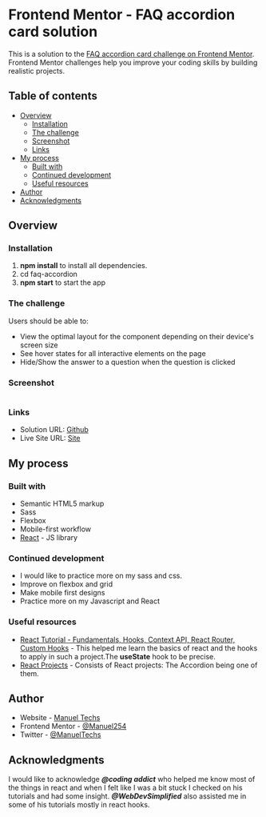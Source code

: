 # Frontend Mentor - FAQ accordion card solution

This is a solution to the [FAQ accordion card challenge on Frontend Mentor](https://www.frontendmentor.io/challenges/faq-accordion-card-XlyjD0Oam). Frontend Mentor challenges help you improve your coding skills by building realistic projects.

## Table of contents

- [Overview](#overview)
  - [Installation](#installation)
  - [The challenge](#the-challenge)
  - [Screenshot](#screenshot)
  - [Links](#links)
- [My process](#my-process)
  - [Built with](#built-with)
  - [Continued development](#continued-development)
  - [Useful resources](#useful-resources)
- [Author](#author)
- [Acknowledgments](#acknowledgments)

## Overview

### Installation

1. **npm install** to install all dependencies.
2. cd faq-accordion
3. **npm start** to start the app

### The challenge

Users should be able to:

- View the optimal layout for the component depending on their device's screen size
- See hover states for all interactive elements on the page
- Hide/Show the answer to a question when the question is clicked

### Screenshot

![]()

### Links

- Solution URL: [Github](https://github.com/Manuel254/faq-accordion-react)
- Live Site URL: [Site](https://faqaccordion-react.netlify.app/)

## My process

### Built with

- Semantic HTML5 markup
- Sass
- Flexbox
- Mobile-first workflow
- [React](https://reactjs.org/) - JS library

### Continued development

- I would like to practice more on my sass and css.
- Improve on flexbox and grid
- Make mobile first designs
- Practice more on my Javascript and React

### Useful resources

- [React Tutorial - Fundamentals, Hooks, Context API, React Router, Custom Hooks](https://www.youtube.com/watch?v=iZhV0bILFb0&t=22814s) - This helped me learn the basics of react and the hooks to apply in such a project.The **useState** hook to be precise.
- [React Projects](https://www.youtube.com/watch?v=ly3m6mv5qvg&t=1258s) - Consists of React projects: The Accordion being one of them.

## Author

- Website - [Manuel Techs](https://manueltechs.me/)
- Frontend Mentor - [@Manuel254](https://www.frontendmentor.io/profile/Manuel254)
- Twitter - [@ManuelTechs](https://twitter.com/ManuelTechs)

## Acknowledgments

I would like to acknowledge **_@coding addict_** who helped me know most of the things in react and when I felt like I was a bit stuck I checked on his tutorials and had some insight.
**_@WebDevSimplified_** also assisted me in some of his tutorials mostly in react hooks.
